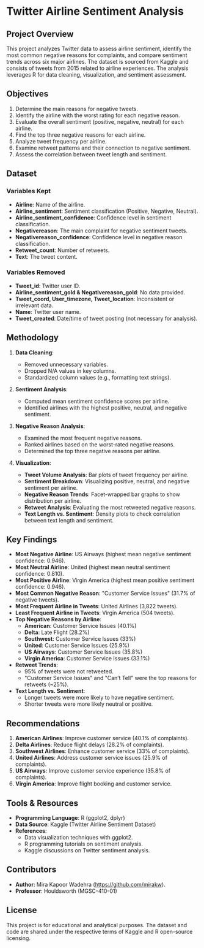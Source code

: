 # Twitter Airline Sentiment Analysis

## Project Overview
This project analyzes Twitter data to assess airline sentiment, identify the most common negative reasons for complaints, and compare sentiment trends across six major airlines. The dataset is sourced from Kaggle and consists of tweets from 2015 related to airline experiences. The analysis leverages R for data cleaning, visualization, and sentiment assessment.

## Objectives
1. Determine the main reasons for negative tweets.
2. Identify the airline with the worst rating for each negative reason.
3. Evaluate the overall sentiment (positive, negative, neutral) for each airline.
4. Find the top three negative reasons for each airline.
5. Analyze tweet frequency per airline.
6. Examine retweet patterns and their connection to negative sentiment.
7. Assess the correlation between tweet length and sentiment.

## Dataset
### Variables Kept
- **Airline**: Name of the airline.
- **Airline_sentiment**: Sentiment classification (Positive, Negative, Neutral).
- **Airline_sentiment_confidence**: Confidence level in sentiment classification.
- **Negativereason**: The main complaint for negative sentiment tweets.
- **Negativereason_confidence**: Confidence level in negative reason classification.
- **Retweet_count**: Number of retweets.
- **Text**: The tweet content.

### Variables Removed
- **Tweet_id**: Twitter user ID.
- **Airline_sentiment_gold & Negativereason_gold**: No data provided.
- **Tweet_coord, User_timezone, Tweet_location**: Inconsistent or irrelevant data.
- **Name**: Twitter user name.
- **Tweet_created**: Date/time of tweet posting (not necessary for analysis).

## Methodology
1. **Data Cleaning**:
   - Removed unnecessary variables.
   - Dropped N/A values in key columns.
   - Standardized column values (e.g., formatting text strings).

2. **Sentiment Analysis**:
   - Computed mean sentiment confidence scores per airline.
   - Identified airlines with the highest positive, neutral, and negative sentiment.

3. **Negative Reason Analysis**:
   - Examined the most frequent negative reasons.
   - Ranked airlines based on the worst-rated negative reasons.
   - Determined the top three negative reasons per airline.

4. **Visualization**:
   - **Tweet Volume Analysis**: Bar plots of tweet frequency per airline.
   - **Sentiment Breakdown**: Visualizing positive, neutral, and negative sentiment per airline.
   - **Negative Reason Trends**: Facet-wrapped bar graphs to show distribution per airline.
   - **Retweet Analysis**: Evaluating the most retweeted negative reasons.
   - **Text Length vs. Sentiment**: Density plots to check correlation between text length and sentiment.

## Key Findings
- **Most Negative Airline**: US Airways (highest mean negative sentiment confidence: 0.946).
- **Most Neutral Airline**: United (highest mean neutral sentiment confidence: 0.810).
- **Most Positive Airline**: Virgin America (highest mean positive sentiment confidence: 0.946).
- **Most Common Negative Reason**: "Customer Service Issues" (31.7% of negative tweets).
- **Most Frequent Airline in Tweets**: United Airlines (3,822 tweets).
- **Least Frequent Airline in Tweets**: Virgin America (504 tweets).
- **Top Negative Reasons by Airline**:
  - **American**: Customer Service Issues (40.1%)
  - **Delta**: Late Flight (28.2%)
  - **Southwest**: Customer Service Issues (33%)
  - **United**: Customer Service Issues (25.9%)
  - **US Airways**: Customer Service Issues (35.8%)
  - **Virgin America**: Customer Service Issues (33.1%)
- **Retweet Trends**:
  - 95% of tweets were not retweeted.
  - "Customer Service Issues" and "Can’t Tell" were the top reasons for retweets (~25%).
- **Text Length vs. Sentiment**:
  - Longer tweets were more likely to have negative sentiment.
  - Shorter tweets were more likely neutral or positive.

## Recommendations
1. **American Airlines**: Improve customer service (40.1% of complaints).
2. **Delta Airlines**: Reduce flight delays (28.2% of complaints).
3. **Southwest Airlines**: Enhance customer service (33% of complaints).
4. **United Airlines**: Address customer service issues (25.9% of complaints).
5. **US Airways**: Improve customer service experience (35.8% of complaints).
6. **Virgin America**: Improve flight booking and customer service.

## Tools & Resources
- **Programming Language**: R (ggplot2, dplyr)
- **Data Source**: Kaggle (Twitter Airline Sentiment Dataset)
- **References**:
  - Data visualization techniques with ggplot2.
  - R programming tutorials on sentiment analysis.
  - Kaggle discussions on Twitter sentiment analysis.

## Contributors
- **Author**: Mira Kapoor Wadehra (https://github.com/mirakw).
- **Professor**: Houldsworth (MGSC-410-01)

## License
This project is for educational and analytical purposes. The dataset and code are shared under the respective terms of Kaggle and R open-source licensing.

